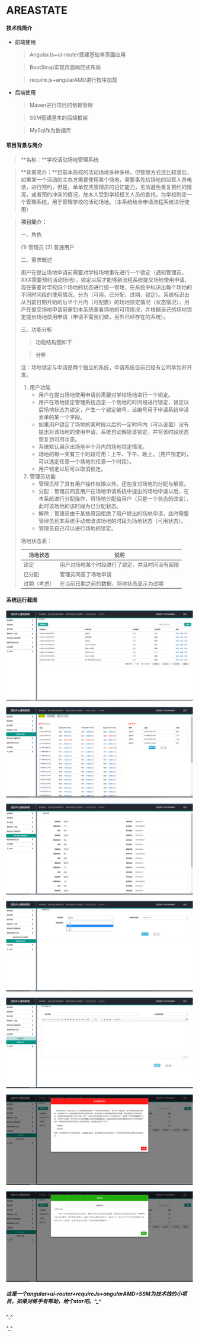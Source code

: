 # AREASTATE
#### 技术栈简介

- 前端使用

  > AngularJs+ui-router搭建基础单页面应用

  > BootStrap实现页面响应式布局

  > require.js+angularAMD进行按序加载

- 后端使用

  > Maven进行项目的依赖管理

  > SSM搭建基本的后端框架

  > MySql作为数据库


#### 项目背景与简介

> **名称：**学校活动场地管理系统

> **背景简介：**目前本高校的活动场地多种多样，但管理方式还比较落后，如果某一个活动的主办方需要使用某个场地，需要事先给场地的监管人员电话，进行预约，但是，单单仅凭管理员的记忆能力，无法避免重复预约的情况，或者预约冲突的情况，故本人受到学校相关人员的委托，为学校制定一个管理系统，用于管理学校的活动场地。（本系统结合申请流程系统进行使用）

> **项目简介：**
>
> 一、角色
>
> (1)	管理员
> (2)	普通用户
>
> 二、需求概述
>
> ​	用户在提出场地申请前需要对学校场地事先进行一个锁定（通知管理员，XXX需要预约活动场地），锁定以后才能够到流程系统提交场地使用申请。现在需要对学校四个场地的状态进行统一管理，在系统中标识出每个场地的不同时间段的使用情况，分为（可用、已分配、过期、锁定）。系统标识出从当前日期开始的后半个月内（可配置）的场地锁定情况（状态情况）。用户在提交场地申请前需到本系统查看场地的可用情况，并根据自己的场地锁定提出场地使用申请（申请不需我们做，另外已经存在的系统）。
>
> 三、功能分析
>
> > 功能结构图如下
>
> > 分析
>
> 注：场地锁定与申请是两个独立的系统，申请系统目前已经有公司承包并开发。
>
> 1. 用户功能
>    - 用户在提出场地使用申请前需要对学校场地进行一个锁定。
>    - 用户在场地锁定管理系统选定一个场地的时间段进行锁定，锁定以后场地状态为锁定，产生一个锁定编号，该编号用于申请系统申请表单的某一个字段。
>    - 如果用户锁定了场地的某时段以后的一定时间内（可以设置）没有提出对该场地的使用申请，系统自动解锁该锁定，并将该时段状态恢复到可用状态。
>    - 系统默认展示出场地半个月内的场地锁定情况。
>    - 场地的每一天有三个时段可用：上午、下午、晚上。（用户锁定时，可以选定任意一个场地的任意一个时段）。
>    - 用户锁定以后可以取消锁定。
> 2. 管理员功能
>    - 管理员除了具有用户操作权限以外，还包含对场地的分配与解除。
>    - 分配：管理员同意用户在场地申请系统中提出的场地申请以后，在本系统进行分配操作，将场地分配给用户（只是一个状态的改变），此时该场地的该时段为已分配状态。
>    - 解除：管理员由于某些原因拒绝了用户提出的场地申请，此时需要管理员到本系统手动修改该场地的时段为场地状态（可用状态）。
>    - 管理员自己可以进行场地的锁定。
>
> 场地状态表：
>
> | 场地状态     | 说明                                           |
> | ------------ | ---------------------------------------------- |
> | 锁定         | 用户对场地某个时段进行了锁定，并且时间没有超限 |
> | 已分配       | 管理员同意了场地申请                           |
> | 过期（考虑） | 在当前日期之前的数据，场地状态显示为过期       |

#### 系统运行截图

![2](https://github.com/LQ55/AREASTATE/blob/master/src/main/webapp/images/2.png)

![3](https://github.com/LQ55/AREASTATE/blob/master/src/main/webapp/images/3.png)

![4](https://github.com/LQ55/AREASTATE/blob/master/src/main/webapp/images/4.png)

![5](https://github.com/LQ55/AREASTATE/blob/master/src/main/webapp/images/5.png)

![6](https://github.com/LQ55/AREASTATE/blob/master/src/main/webapp/images/6.png)

![7](https://github.com/LQ55/AREASTATE/blob/master/src/main/webapp/images/7.png)

![8](https://github.com/LQ55/AREASTATE/blob/master/src/main/webapp/images/8.png)

##### 这是一个angular+ui-router+requireJs+angularAMD+SSM为技术栈的小项目，如果对练手有帮助，给个star吧。^_^

^_^

^_^